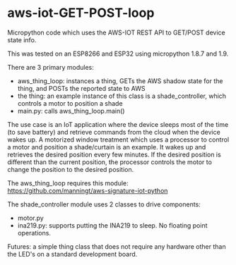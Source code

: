 # aws-iot-GET-POST-loop
Micropython code which uses the AWS-IOT REST API to GET/POST device state info.

This was tested on an ESP8266 and ESP32 using micropython 1.8.7 and 1.9.

There are 3 primary modules:
  * aws_thing_loop: instances a thing, GETs the AWS shadow state for the thing, and POSTs the reported state to AWS
  * the thing: an example instance of this class is a shade_controller, which controls a motor to position a shade
  * main.py: calls aws_thing_loop.main()
  
The use case is an IoT application where the device sleeps most of the time (to save battery) and retrieve commands from the cloud when the device wakes up. A motorized window treatment which uses a processor to control a motor and position a shade/curtain is an example. It wakes up and retrieves the desired position every few minutes. If the desired position is different than the current position, the processor controls the motor to change the position to the desired position.

The aws_thing_loop requires this module: https://github.com/manningt/aws-signature-iot-python

The shade_controller module uses 2 classes to drive components:
  * motor.py
  * ina219.py: supports putting the INA219 to sleep.  No floating point operations.
  
  
  Futures: a simple thing class that does not require any hardware other than the LED's on a standard development board.
